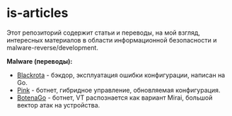 # is-articles

Этот репозиторий содержит статьи и переводы, на мой взгляд, интересных материалов в области информационной безопасности и malware-reverse/development.

**Malware (переводы):**

* [Blackrota](./translations/malware/blackrota.md) - бэкдор, эксплуатация ошибки конфигурации, написан на Go.
* [Pink](./translations/malware/pink.md) - ботнет, гибридное управление, обновляемая конфигурация.
* [BotenaGo](./translations/malware/botenago.md) - ботнет, VT распознается как вариант Mirai, большой вектор атак на устройства.
